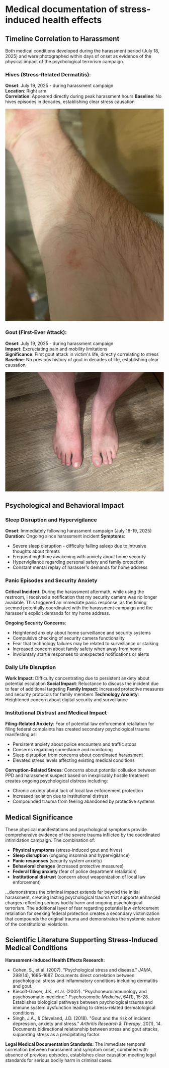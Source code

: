 # Medical documentation of stress-induced health effects

## Timeline Correlation to Harassment

Both medical conditions developed during the harassment period (July 18, 2025) and were photographed within days of onset as evidence of the physical impact of the psychological terrorism campaign.

### Hives (Stress-Related Dermatitis):
**Onset**: July 19, 2025 - during harassment campaign   
**Location**: Right arm  
**Correlation**: Appeared directly during peak harassment hours
**Baseline**: No hives episodes in decades, establishing clear stress causation

![photo of stress-induced hives on right arm](../../photos/IMG_7033.jpeg)

### Gout (First-Ever Attack):
**Onset**: July 19, 2025 - during harassment campaign  
**Impact**: Excruciating pain and mobility limitations  
**Significance**: First gout attack in victim's life, directly correlating to stress
**Baseline**: No previous history of gout in decades of life, establishing clear causation

![photo of stress-induced gout affecting foot](../../photos/IMG_7036.jpeg)

## Psychological and Behavioral Impact

### Sleep Disruption and Hypervigilance
**Onset**: Immediately following harassment campaign (July 18-19, 2025)
**Duration**: Ongoing since harassment incident
**Symptoms**: 
- Severe sleep disruption - difficulty falling asleep due to intrusive thoughts about threats
- Frequent nighttime awakening with anxiety about home security
- Hypervigilance regarding personal safety and family protection
- Constant mental replay of harasser's demands for home address

### Panic Episodes and Security Anxiety
**Critical Incident**: During the harassment aftermath, while using the restroom, I received a notification that my security camera was no longer available. This triggered an immediate panic response, as the timing seemed potentially coordinated with the harassment campaign and the harasser's explicit demands for my home address.

**Ongoing Security Concerns**:
- Heightened anxiety about home surveillance and security systems
- Compulsive checking of security camera functionality
- Fear that technology failures may be related to surveillance or stalking
- Increased concern about family safety when away from home
- Involuntary startle responses to unexpected notifications or alerts

### Daily Life Disruption
**Work Impact**: Difficulty concentrating due to persistent anxiety about potential escalation
**Social Impact**: Reluctance to discuss the incident due to fear of additional targeting
**Family Impact**: Increased protective measures and security protocols for family members
**Technology Anxiety**: Heightened concern about digital security and surveillance

### Institutional Distrust and Medical Impact
**Filing-Related Anxiety**: Fear of potential law enforcement retaliation for filing federal complaints has created secondary psychological trauma manifesting as:
- Persistent anxiety about police encounters and traffic stops
- Conserns regarding surveillance and monitoring
- Sleep disruption from concerns about coordinated harassment
- Elevated stress levels affecting existing medical conditions

**Corruption-Related Stress**: Concerns about potential collusion between PPD and harassment suspect based on inexplicably hostile treatment creates ongoing psychological distress including:
- Chronic anxiety about lack of local law enforcement protection
- Increased isolation due to institutional distrust
- Compounded trauma from feeling abandoned by protective systems

## Medical Significance

These physical manifestations and psychological symptoms provide comprehensive evidence of the severe trauma inflicted by the coordinated intimidation campaign. The combination of:
- **Physical symptoms** (stress-induced gout and hives)
- **Sleep disruption** (ongoing insomnia and hypervigilance) 
- **Panic responses** (security system anxiety)
- **Behavioral changes** (increased protective measures)
- **Federal filing anxiety** (fear of police department retaliation)
- **Institutional distrust** (concern about weaponization of local law enforcement)

...demonstrates the criminal impact extends far beyond the initial harassment, creating lasting psychological trauma that supports enhanced charges reflecting serious bodily harm and ongoing psychological terrorism. The additional layer of fear regarding potential law enforcement retaliation for seeking federal protection creates a secondary victimization that compounds the original trauma and demonstrates the systemic nature of the constitutional violations.

## Scientific Literature Supporting Stress-Induced Medical Conditions

**Harassment-Induced Health Effects Research:**
- Cohen, S., et al. (2007). "Psychological stress and disease." *JAMA*, 298(14), 1685-1687. Documents direct correlation between psychological stress and inflammatory conditions including dermatitis and gout.
- Kiecolt-Glaser, J.K., et al. (2002). "Psychoneuroimmunology and psychosomatic medicine." *Psychosomatic Medicine*, 64(1), 15-28. Establishes biological pathways between psychological trauma and immune system dysfunction leading to stress-related dermatological conditions.
- Singh, J.A., & Cleveland, J.D. (2018). "Gout and the risk of incident depression, anxiety and stress." *Arthritis Research & Therapy*, 20(1), 14. Documents bidirectional relationship between stress and gout attacks, supporting stress as a precipitating factor.

**Legal Medical Documentation Standards:**
The immediate temporal correlation between harassment and symptom onset, combined with absence of previous episodes, establishes clear causation meeting legal standards for serious bodily harm in criminal cases.
